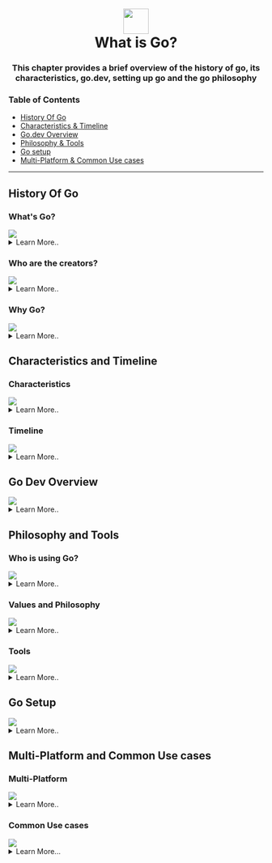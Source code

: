 <h1 align="center"><img style="width: 50px; height: 50px;" src="https://external-content.duckduckgo.com/iu/?u=https%3A%2F%2Fmiro.medium.com%2Fv2%2Fresize%3Afit%3A1200%2F1*i2skbfmDsHayHhqPfwt6pA.png&f=1&nofb=1&ipt=a4c2f7e24c09760336433fc4e06c7f6c3f82d0fc57ab93c14699dec61d419415" /> </br> What is Go? </h1>

<h3 align="center">This chapter provides a brief overview of the history of go, its characteristics, go.dev, setting up go and the go philosophy</h3>

###  Table of Contents
  - [History Of Go](#history-of-go)
  - [Characteristics & Timeline](#characteristics-and-timeline)
  - [Go.dev Overview](#go-dev-overview)
  - [Philosophy & Tools](#philosophy-and-tools)
  - [Go setup](#go-setup)
  - [Multi-Platform & Common Use cases](#multi-platform-and-common-use-cases)

---

## History Of Go

### What's Go?
<img src="../assets/whats-go.png" />

<details>
    <summary>
    Learn More..
    </summary>

  - **It was created by google in 2011**
  - **It was created from scratch, not based on java, c or any other language**
  - **it is open source**
  - **its not googles product**
    - i.e angular is googles product they market, sell and maintain this internally
    - go is open source, acts seperately from google and is community maintained
  - **Multi-platform, Multi-Purpose**
    - It does not have a specific purpose, similar to python it can be used for any task
    - The code we compile works on all os (windows, macos, linux etc.)
  -  **Naming issues**
      - This is not the first language with the name go, i.e go!
      - google took the name despite the existing coding languages with the name
      - Golang was used to differentiate go from other go languages on web search (og site was golang.com)


</details/>

### Who are the creators?
<img src="../assets/basics-of-go-gocreators.png" />

<details>
    <summary>
    Learn More..
    </summary>

- **Ken Thompson**
- **Rob Pike**
- **Robert Griesemer**

- **Why Ken, Rob, Robert?**
  - They all have alot of low level knowledge and experience
  - Go appeared in the dev space when there were alot of languages being created (2014,2015)
  - Although there were already alot of languages in play, there was still a need for a new type of language that covers modern needs of web based development at scale

</details/>

</details/>

### Why Go?

<img src="../assets/why-go.png" />

<details>
    <summary>
    Learn More..
    </summary>


- **Easy to code**
  - Mainly means, easy to read. languages should not have obscure things that convolutes understanding of what the code is actually doing
  - Means Go is opinionated and makes design decisions so developers are not making alot of decisions about how to write code, creates consistency across how things are implemented

- **Efficient Compilation**
  - One of the main problems in modern languages is compilation
    - i.e in node the browser compiles javascript code and this causes performance issues due to the time it takes to compile
  - on large backend systems, with java, .net (most other languages), with multiple developers working on it the compilation times are high (each dev may spend 10-15 minutes compiling bug fixes and implementations)
    - Often times due to dependencies etc.

- **Efficient Execution**
    - We need to scale easily, (10 - 10m users) should scale, this requires efficient execution speed
    - In dynamic languages the execution speed is slower

- **How other languages stack against the three goals**
  - Java is not easy to code (alot of beurecrecy around writing code, too much boilerplate) even though it is efficient at compilation and execution
  - C++ is not easy to code and compilation is an issue even though the execution time is great
  - Go fulfills all three of these goals
    - keep these goals in mind when learning go, some decisions were made to ensure all three goals are met (i.e, no inheritance, no classes etc.)

</details/>

## Characteristics and Timeline

### Characteristics

<img src="../assets/characteristics.png" />

<details>
    <summary>Learn More..</summary>

  - **Strong, Static Type System**
    - Everything will have a type, integer are integer not string
  - **C-Inspired syntax**
    - Not built on top of C but some syntax and practices follow C,
      i.e - the if and condition statements are followed by curly braces
  - **Compiled**
    - The developer is responsible for compilation of the code in order to execute, go will not run unless compiled
  - **Multi-Paradigm**
    - The idea is to keep Go simple, is it OOP language? Functional? A specific paradigm is not actually enforced in go so it is up to you how you implement the architecture
  - **Garbage Collected**
    - Go comes with a garbage collection mechanism (simple process that looks at your memory that no one is pointing at, so GC will delete this data)
    - Garbage Collection: Getting rid of items stored in memory that are no longer needed automatically, you as the developer do not have to worry about clearing memory
      - i.e in Rust, C if you create something you are responsible for deleting something, if not you create memory leaks (pieces of memory that are occupied with data but no one is using the data, overtime your cpu memory is occupied and can cause blocks or crashes etc.)
  - **Go is Fast**
    - Go is faster than any other language used for web services, micro services
  - **Single Binary Compilation**
    - single binary file is created, one executable for our workers


</details>

### Timeline

<img src="../assets/timeline.png" />

<details>
    <summary>Learn More..</summary>

   - **Version as of this course**
    - *1.24.0* (2025)
  - **Gos Release Rules**
    - 2 or so version updates per year, with minor updates (increasing func perf etc.)
      - some new feauture additions (i.e in version 1.18 go introduced generics)
    - As of Go 1.x it is said every release should always be backwards compatible
      - To reduce risks
      - Reduce developer stress and anxiety around keeping up and keeping codebased up to date and compatible
      - Vulnerabilities are an exception to backwards compatibility as the fix may require a change to the api etc.
  - **Deciding on upgrades**
    - Look at release notes and determine if updates are needed for your implementations
  - **Go 2.x?**
    - It shouldnt force developers to move to Go 2
    - Go 2 is currently a parallel experience to determine if they can do something new and better, really a different language that ofcourse would not be backwards compatible
</details/>

## Go Dev Overview

<img src="../assets/go-dev.png" />

<details>
    <summary>Learn More..</summary>

<!-- ### [go.dev](https://go.dev) -->
  - **why [go.dev](https://go.dev)?**
    - Most languages and frameworks moved .com and .org into .dev, when this happened (around 7 years ago) go dropped the golang.
    - This improved searchability with using just go instead of golang
  - **Important Tips**
    - *Documentation*
      - Effective Go
        - Its a way to get all information on go, in an ebook format
      - User manual
        - Is not really well written, it may be too context dependant, if you are not apart of the team it feels like it may be difficult to digest the content
      - Standard Library
        - It can be better, but it lists all the functions, properties, methods etc. available in go std library (go api)
        - This directory is complete so serves as a good reference
    - *Learn*
      - Downloads
        - For mac it is important to download the appropriate version (intel vs silicon) as go will not work if installed incorrectly
          - arm64 = silicon
          - x86 = intel
      - Tour of Go
        - This is a good way to learn go basics
          - it offers a playground (online text editor) that allows you to interact with go and learn the fundamentals without downloading go
          - It covers nearly 100% of the language as go is pretty small compared to other languages
</details>

## Philosophy and Tools

### Who is using Go?

<img src="../assets/who-is-using-go.png" />

<details>
  <summary>Learn More..</summary>

  - *Use cases*
    - Companies are using go for backend development (micro-services, web services etc.)
      - Companies are moving individual parts of the stack to go
      - Companies start most new projects using go
</details>

### Values and Philosophy

<img src="../assets/values-philosophies.png" />

<details>
    <summary>Learn More..</summary>

  - *Simplicity*
    - The language itself is simple, using the standard library is simple etc.
  - *Networking & Concurrency Execution*
    - From scratch we know we will use a network, so its apart of the core library.
    - Concurrency is also baked into go, how to build services that can do work in parallel was thought about when creating go to solve the problem of threading, which is completely different from other languages and it is much simpler to get concurrency execution working
  - *library free*
    - strings, testing, compression, file management, network are all apart of the std library (all things needed to work with the networking layer and process data should be apart of the std library)
  - *Cross Platform*
    - works with multiple os
  - *Powerful CLI*
  <img src="../assets//go-cli.png"/>
    - initialize projects with the cli
    - read documentation using the cli
    - no need for a test runner, simply use cli
    - most ides are integrated with these tools but it is nice to have the cli to handle them as well
</details>

### Tools
<img src="../assets//go-tools.png" />
<details>
  <summary>Learn More..</summary>

  - Go cli is included with go download from
  [go.dev](https://go.dev/dl/)
  - your IDE of choice [Cursor](https://cursor.com)
  - Go Plugins (vs code/cursor extensions)
    - official go plugin [Go](https://marketplace.visualstudio.com/items?itemName=golang.Go)
      - linter (a static analyzer that points out common code syntax, style guidelines, small errors)
  - Confirm go is installed correctly (in terminal run)
    - `go` pull up the go helper menu
    - `go version` check your installed go version
</details>

## Go Setup
<img src="../assets/main-go.png"/>
<details>
  <summary>Learn More..</summary>

  - Install the official Go Ext. for VSCode If you did not in the tools section -> [Go](https://marketplace.visualstudio.com/items?itemName=golang.Go)
  - Create your first go file

    <img src="../assets/first-go-file.png" />

      - if you see the logo, the plugin is working
      - you can also see the version and language vs code is interpreting from the current file (it should say go and the version you downloaded)
      - When you create your first .go file, the extension will prompt you to install more tools


  - Lets write some go!
    - 99% of the time we will create modules (packages) to write go but
      - The go runtime allows us to run standalone go scripts (same as python, perl etc.)
        - although go is a compiled language it can be used for scripts where compilation happens on the fly in memory
    - In our `first.go` file, if it is empty we will likely see an error, this is because every file in go needs to belong to a module (package) *our go extension recognizes when we are not following the `go` rules!*
      - what is a package? lets say a package is a folder for now
        - there is only one package that does not have to be apart of a folder and that is `package main`. We simply add package main to the top of our `first.go` file with a main function and it is now valid *the file name does not matter but the package and func name have to be main*
        - This go file can now act as our projects entry point (similar to a mian.py file in python)

        ```go
        package main

        func main() {
          print("Hello from Go")
        }
        ```
      - Now that we have our entry point `first.go` with a function that print "Hello from Go", how do we run it/execute the file?
        - Open the Terminal, navigate to the directory the file lives in and run
          - `go run first.go` - this will run our file, not compile, just run (jk, the compiler runs on the fly in a tmp directory and executes the file for us)
            - This is good for rapid development, when distributing a go module/pushing our code to production we do not deploy the source code, we deploy the binary (file that is auto generated when we build our go application)

</details>

## Multi-Platform and Common Use cases

### Multi-Platform

<img src="../assets/multi-platform.png" />

<details>
  <summary>Learn More..</summary>

  - *Executable binary files*
    - We can select different platforms and different operating systems
      - platform: this pertains to architecture of cpu (i.e, x86: intel based, arm: silicon based mac)
      - os: macos, linux, windows
      - when you build go projects by default it will create a binary for your architecture and os. You will have to choose the architecture and os binaries you want your application to run on by using the cli
  - *WASM*
    - Go can be compiled into webassembly
      - Webassembly: ability of web platform (browsers) to execute native code that can be written in different languages, in this case go
        - usecases: web based games, compression/decompression. cryptography, crypto currency, deep learning (AI models)
  - *Transpile to front end JS*
    - Transpilation: takes on source code and outputs a different source code
    - GopherJS: transpiles go to javascript
  - *[OS Compatibility](https://gist.github.com/asukakenji/f15ba7e588ac42795f421b48b8aede63)*
    - You can create a library of code that can be executed on a specific platform, but interacting with ios sdk to talk to the touch screen it will not be available from go, you can create a library than can transpile to some native code to accomplish some low level action (i.e go itself can not interact with macos but can be used to create libraries that transpile to native languages that can, c, c++)

</details>

### Common Use cases
<img src="../assets/common-use-cases.png" />
<details>
  <summary>Learn More...</summary>

  - *Web services*
    - restful services or micro services to provide services to a front end application.
  - *Web Apps*
    - can create web server directly in go
    - can create website using go, not as common
  - *Devops*
  - *Desktop UI*
    - Not as common
  - *Machine Learning*
    - can train models and execute, although python is more popular for ai right now it is slower and not actually as ideal as go at much larger scale
  - *And much more*
    - This directory/course focuses on the fundamentals that can be applied to any use case + web services & web applications

</details>
